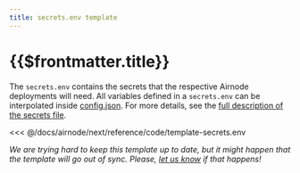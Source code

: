 ```yaml
---
title: secrets.env template
---
```


# {{$frontmatter.title}}

The `secrets.env` contains the secrets that the respective Airnode deployments will need. All variables defined in a
`secrets.env` can be interpolated inside [config.json](../deployment-files/config-json.md). For more details, see the
[full description of the secrets file](../deployment-files/secrets-env.md).

<<< @/docs/airnode/next/reference/code/template-secrets.env

_We are trying hard to keep this template up to date, but it might happen that the template will go out of sync. Please,
[let us know](https://github.com/api3dao/api3-docs/issues/new) if that happens!_
